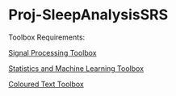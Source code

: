# Proj-SleepAnalysisSRS

Toolbox Requirements: 

[Signal Processing Toolbox](https://au.mathworks.com/products/signal.html)

[Statistics and Machine Learning Toolbox](https://au.mathworks.com/products/statistics.html)

[Coloured Text Toolbox](https://au.mathworks.com/matlabcentral/fileexchange/24093-cprintf-display-formatted-colored-text-in-command-window?requestedDomain=)
